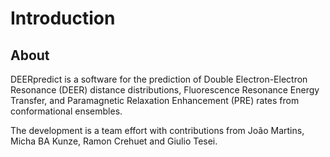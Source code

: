 <script type="text/x-mathjax-config">
MathJax.Hub.Config({
  tex2jax: {inlineMath: [['$','$'], ['\\(','\\)']]}
});
</script>
<script src="https://cdnjs.cloudflare.com/ajax/libs/mathjax/2.7.0/MathJax.js?config=TeX-AMS-MML_HTMLorMML" type="text/javascript"></script>

# Introduction

## About
DEERpredict is a software for the prediction of Double Electron-Electron Resonance (DEER) distance distributions, Fluorescence Resonance Energy Transfer, 
and Paramagnetic Relaxation Enhancement (PRE) rates from conformational ensembles.

The development is a team effort with contributions from João Martins, Micha BA Kunze, Ramon Crehuet and Giulio Tesei.
